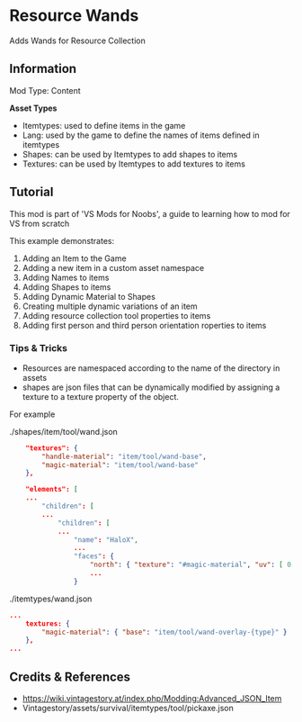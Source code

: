 # Resource Wands

Adds Wands for Resource Collection
 
## Information

Mod Type: Content 

**Asset Types**

- Itemtypes: used to define items in the game
- Lang: used by the game to define the names of items defined in itemtypes
- Shapes: can be used by Itemtypes to add shapes to items
- Textures: can be used by Itemtypes to add textures to items
 
## Tutorial

This mod is part of 'VS Mods for Noobs', a guide to learning how to mod for VS from scratch

This example demonstrates:

1. Adding an Item to the Game
2. Adding a new item in a custom asset namespace
4. Adding Names to items
3. Adding Shapes to items
4. Adding Dynamic Material to Shapes
5. Creating multiple dynamic variations of an item
6. Adding resource collection tool properties to items
6. Adding first person and third person orientation roperties to items


### Tips & Tricks

- Resources are namespaced according to the name of the directory in assets
- shapes are json files that can be dynamically modified by assigning a texture to a texture property of the object. 

For example

./shapes/item/tool/wand.json

```json
	"textures": {
		"handle-material": "item/tool/wand-base",
		"magic-material": "item/tool/wand-base"
	},

	"elements": [
    ...
		"children": [
        ...
            "children": [
            ...
                "name": "HaloX",
                ...
                "faces": {
                    "north": { "texture": "#magic-material", "uv": [ 0.0, 5.0, 1.0, 6.0 ] },
                    ...
                }
```

./itemtypes/wand.json

```json 
...
	textures: {
        "magic-material": { "base": "item/tool/wand-overlay-{type}" }
	},
...
```

## Credits & References

- https://wiki.vintagestory.at/index.php/Modding:Advanced_JSON_Item
- Vintagestory/assets/survival/itemtypes/tool/pickaxe.json